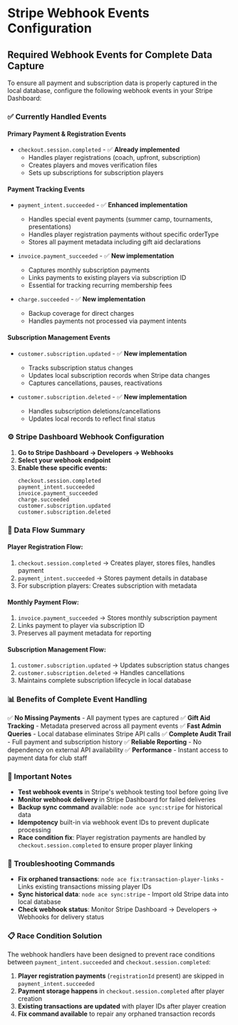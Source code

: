 # Stripe Webhook Events Configuration

## Required Webhook Events for Complete Data Capture

To ensure all payment and subscription data is properly captured in the local database, configure the following webhook events in your Stripe Dashboard:

### **✅ Currently Handled Events**

#### **Primary Payment & Registration Events**
- `checkout.session.completed` - ✅ **Already implemented**
  - Handles player registrations (coach, upfront, subscription)
  - Creates players and moves verification files
  - Sets up subscriptions for subscription players

#### **Payment Tracking Events**
- `payment_intent.succeeded` - ✅ **Enhanced implementation**
  - Handles special event payments (summer camp, tournaments, presentations)
  - Handles player registration payments without specific orderType
  - Stores all payment metadata including gift aid declarations

- `invoice.payment_succeeded` - ✅ **New implementation**
  - Captures monthly subscription payments
  - Links payments to existing players via subscription ID
  - Essential for tracking recurring membership fees

- `charge.succeeded` - ✅ **New implementation**
  - Backup coverage for direct charges
  - Handles payments not processed via payment intents

#### **Subscription Management Events**
- `customer.subscription.updated` - ✅ **New implementation**
  - Tracks subscription status changes
  - Updates local subscription records when Stripe data changes
  - Captures cancellations, pauses, reactivations

- `customer.subscription.deleted` - ✅ **New implementation**
  - Handles subscription deletions/cancellations
  - Updates local records to reflect final status

### **⚙️ Stripe Dashboard Webhook Configuration**

1. **Go to Stripe Dashboard → Developers → Webhooks**
2. **Select your webhook endpoint**
3. **Enable these specific events:**
   ```
   checkout.session.completed
   payment_intent.succeeded
   invoice.payment_succeeded
   charge.succeeded
   customer.subscription.updated
   customer.subscription.deleted
   ```

### **🔄 Data Flow Summary**

#### **Player Registration Flow:**
1. `checkout.session.completed` → Creates player, stores files, handles payment
2. `payment_intent.succeeded` → Stores payment details in database
3. For subscription players: Creates subscription with metadata

#### **Monthly Payment Flow:**
1. `invoice.payment_succeeded` → Stores monthly subscription payment
2. Links payment to player via subscription ID
3. Preserves all payment metadata for reporting

#### **Subscription Management Flow:**
1. `customer.subscription.updated` → Updates subscription status changes
2. `customer.subscription.deleted` → Handles cancellations
3. Maintains complete subscription lifecycle in local database

### **📊 Benefits of Complete Event Handling**

✅ **No Missing Payments** - All payment types are captured
✅ **Gift Aid Tracking** - Metadata preserved across all payment events
✅ **Fast Admin Queries** - Local database eliminates Stripe API calls
✅ **Complete Audit Trail** - Full payment and subscription history
✅ **Reliable Reporting** - No dependency on external API availability
✅ **Performance** - Instant access to payment data for club staff

### **🚨 Important Notes**

- **Test webhook events** in Stripe's webhook testing tool before going live
- **Monitor webhook delivery** in Stripe Dashboard for failed deliveries
- **Backup sync command** available: `node ace sync:stripe` for historical data
- **Idempotency** built-in via webhook event IDs to prevent duplicate processing
- **Race condition fix**: Player registration payments are handled by `checkout.session.completed` to ensure proper player linking

### **🔧 Troubleshooting Commands**

- **Fix orphaned transactions**: `node ace fix:transaction-player-links` - Links existing transactions missing player IDs
- **Sync historical data**: `node ace sync:stripe` - Import old Stripe data into local database
- **Check webhook status**: Monitor Stripe Dashboard → Developers → Webhooks for delivery status

### **📋 Race Condition Solution**

The webhook handlers have been designed to prevent race conditions between `payment_intent.succeeded` and `checkout.session.completed`:

1. **Player registration payments** (`registrationId` present) are skipped in `payment_intent.succeeded`
2. **Payment storage happens** in `checkout.session.completed` after player creation
3. **Existing transactions are updated** with player IDs after player creation
4. **Fix command available** to repair any orphaned transaction records
